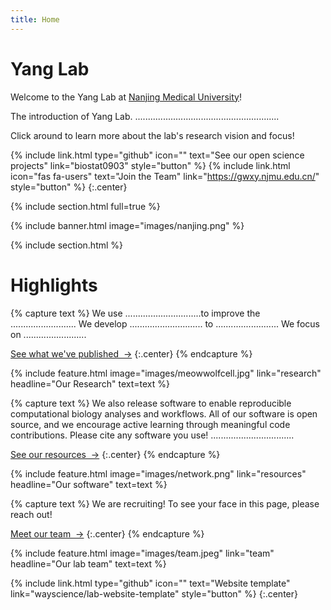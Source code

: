 ```yaml
---
title: Home
---
```


# Yang Lab

Welcome to the Yang Lab at [Nanjing Medical University](https://www.njmu.edu.cn/)!

The introduction of Yang Lab.
.........................................................

Click around to learn more about the lab's research vision and focus!

{%
  include link.html
  type="github"
  icon=""
  text="See our open science projects"
  link="biostat0903"
  style="button"
%}
{%
  include link.html
  icon="fas fa-users"
  text="Join the Team"
  link="https://gwxy.njmu.edu.cn/"
  style="button"
%}
{:.center}

{% include section.html full=true %}

{% include banner.html image="images/nanjing.png" %}

{% include section.html %}

# Highlights

{% capture text %}
We use ..............................to improve the ..........................
We develop ............................. to .........................
We focus on .........................

[See what we've published &nbsp;→](research)
{:.center}
{% endcapture %}

{%
  include feature.html
  image="images/meowwolfcell.jpg"
  link="research"
  headline="Our Research"
  text=text
%}

{% capture text %}
We also release software to enable reproducible computational biology analyses and workflows.
All of our software is open source, and we encourage active learning through meaningful code contributions.
Please cite any software you use!
.................................

[See our resources &nbsp;→](resources)
{:.center}
{% endcapture %}

{%
  include feature.html
  image="images/network.png"
  link="resources"
  headline="Our software"
  text=text
%}

{% capture text %}
We are recruiting!
To see your face in this page, please reach out!

[Meet our team &nbsp;→](team)
{:.center}
{% endcapture %}

{%
  include feature.html
  image="images/team.jpeg"
  link="team"
  headline="Our lab team"
  text=text
%}

{%
  include link.html
  type="github"
  icon=""
  text="Website template"
  link="wayscience/lab-website-template"
  style="button"
%}
{:.center}
